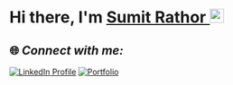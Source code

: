 # Hi there, I'm <a href="https://www.sumitrathor.rf.gd" target="_blank"> Sumit Rathor </a> <img src="https://media.giphy.com/media/hvRJCLFzcasrR4ia7z/giphy.gif" height="25px">

## 🌐 _Connect with me:_
<a href="https://www.linkedin.com/in/sumitrathor"><img src="https://img.shields.io/badge/LinkedIn-0A66C2?style=for-the-badge&logo=linkedin&logoColor=white" alt="LinkedIn Profile"></a>
<a href="https://www.sumitrathor.rd.gd"><img src="https://img.shields.io/badge/Portfolio-red?style=for-the-badge&logo=google-chrome&logoColor=white" alt="Portfolio"></a>
